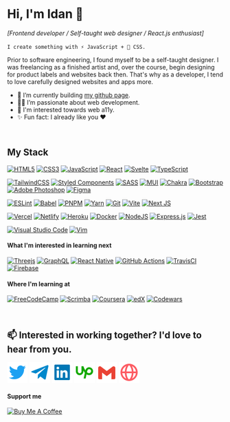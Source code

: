 # Hi, I'm Idan 👋

_[Frontend developer / Self-taught web designer / React.js enthusiast]_

`I create something with ⚡ JavaScript + 🧁 CSS.`

Prior to software engineering, I found myself to be a self-taught designer. I was freelancing as a finished artist and, over the course, begin designing for product labels and websites back then. That's why as a developer, I tend to love carefully designed websites and apps more.

- 🚀 I’m currently building [my github page](http://onpilot.github.io/).
- 👨‍🚀 I’m passionate about web development.
- 🔭 I'm interested towards web a11y.
- ✨ Fun fact: I already like you ❤️

<br/>

## My Stack

[![HTML5](https://img.shields.io/badge/html5-%23E34F26.svg?style=appveyor&style=flat&logo=html5&logoColor=white)](#stack)
[![CSS3](https://img.shields.io/badge/css3-%231572B6.svg?style=appveyor&style=flat&logo=css3&logoColor=white)](#stack)
[![JavaScript](https://img.shields.io/badge/javascript-%23323330.svg?style=appveyor&style=flat&logo=javascript&logoColor=%23F7DF1E)](#stack)
[![React](https://img.shields.io/badge/react-%2320232a.svg?style=appveyor&style=flat&logo=react&logoColor=%2361DAFB)](#stack)
[![Svelte](https://img.shields.io/badge/svelte-%23f1413d.svg?style=appveyor&style=flat&logo=svelte&logoColor=white)](#learn-next)
[![TypeScript](https://img.shields.io/badge/typescript-%23007ACC.svg?style=appveyor&style=flat&logo=typescript&logoColor=white)](#stack)

[![TailwindCSS](https://img.shields.io/badge/tailwindcss-%2338B2AC.svg?style=appveyor&style=flat&logo=tailwind-css&logoColor=white)](#stack)
[![Styled Components](https://img.shields.io/badge/styled--components-DB7093?style=appveyor&style=flat&logo=styled-components&logoColor=white)](#stack)
[![SASS](https://img.shields.io/badge/SASS-hotpink.svg?style=appveyor&style=flat&logo=SASS&logoColor=white)](#stack)
[![MUI](https://img.shields.io/badge/MUI-%230081CB.svg?style=appveyor&style=flat&logo=mui&logoColor=white)](#stack)
[![Chakra](https://img.shields.io/badge/chakra-%234ED1C5.svg?style=appveyor&style=flat&logo=chakraui&logoColor=white)](#stack)
[![Bootstrap](https://img.shields.io/badge/bootstrap-%23563D7C.svg?style=appveyor&style=flat&logo=bootstrap&logoColor=white)](#stack)
[![Adobe Photoshop](https://img.shields.io/badge/adobe%20photoshop-%2331A8FF.svg?style=appveyor&style=flat&logo=adobe%20photoshop&logoColor=white)](#stack)
[![Figma](https://img.shields.io/badge/figma-%23F24E1E.svg?style=appveyor&style=flat&logo=figma&logoColor=white)](#stack)

[![ESLint](https://img.shields.io/badge/ESLint-4B3263?style=appveyor&style=flat&logo=eslint&logoColor=white)](#stack)
[![Babel](https://img.shields.io/badge/Babel-F9DC3e?style=appveyor&style=flat&logo=babel&logoColor=black)](#stack)
[![PNPM](https://img.shields.io/badge/pnpm-%234a4a4a.svg?style=appveyor&style=flat&logo=pnpm&logoColor=f69220)](#stack)
[![Yarn](https://img.shields.io/badge/yarn-%232C8EBB.svg?style=appveyor&style=flat&logo=yarn&logoColor=white)](#stack)
[![Git](https://img.shields.io/badge/git-%23F05033.svg?style=appveyor&style=flat&logo=git&logoColor=white)](#stack)
[![Vite](https://img.shields.io/badge/vite-%23646CFF.svg?style=appveyor&style=flat&logo=vite&logoColor=white)](#stack)
[![Next JS](https://img.shields.io/badge/Next-black?style=appveyor&style=flat&logo=next.js&logoColor=white)](#stack)

[![Vercel](https://img.shields.io/badge/vercel-%23000000.svg?style=appveyor&style=flat&logo=vercel&logoColor=white)](#stack)
[![Netlify](https://img.shields.io/badge/netlify-%23000000.svg?style=appveyor&style=flat&logo=netlify&logoColor=#00C7B7)](#stack)
[![Heroku](https://img.shields.io/badge/heroku-%23430098.svg?style=appveyor&style=flat&logo=heroku&logoColor=white)](#stack)
[![Docker](https://img.shields.io/badge/docker-%230db7ed.svg?style=appveyor&style=flat&logo=docker&logoColor=white)](#stack)
[![NodeJS](https://img.shields.io/badge/node.js-6DA55F?style=appveyor&style=flat&logo=node.js&logoColor=white)](#stack)
[![Express.js](https://img.shields.io/badge/express.js-%23404d59.svg?styleappveyor&style=flat&logo=express&logoColor=%2361DAFB)](#stack)
[![Jest](https://img.shields.io/badge/-jest-%23C21325?style=appveyor&style=flat&logo=jest&logoColor=white)](#stack)

[![Visual Studio Code](https://img.shields.io/badge/Visual%20Studio%20Code-0078d7.svg?style=appveyor&style=flat&logo=visual-studio-code&logoColor=white)](#stack)
[![Vim](https://img.shields.io/badge/VIM-%2311AB00.svg?style=appveyor&style=flat&logo=vim&logoColor=white)](#stack)

#### What I'm interested in learning next

[![Threejs](https://img.shields.io/badge/threejs-black?style=appveyor&style=flat&logo=three.js&logoColor=white)](#learn-next)
[![GraphQL](https://img.shields.io/badge/-GraphQL-E10098?style=appveyor&style=flat&logo=graphql&logoColor=white)](#learn-next)
[![React Native](https://img.shields.io/badge/react_native-%2320232a.svg?style=appveyor&style=flat&logo=react&logoColor=%2361DAFB)](#learn-next)
[![GitHub Actions](https://img.shields.io/badge/github%20actions-%232671E5.svg?style=appveyor&style=flat&logo=githubactions&logoColor=white)](#learn-next)
[![TravisCI](https://img.shields.io/badge/travis%20ci-%232B2F33.svg?style=appveyor&style=flat&logo=travis&logoColor=white)](#learn-next)
[![Firebase](https://img.shields.io/badge/firebase-%23039BE5.svg?style=appveyor&style=flat&logo=firebase)](#learn-next)
<!-- [![Mocha](https://img.shields.io/badge/-mocha-%238D6748?style=appveyor&style=flat&logo=mocha&logoColor=white)](#stack) -->
<!-- [![Prisma](https://img.shields.io/badge/Prisma-3982CE?style=appveyor&style=flat&logo=Prisma&logoColor=white)](#learn-next) -->
<!-- [![Postgres](https://img.shields.io/badge/postgres-%23316192.svg?style=appveyor&style=flat&logo=postgresql&logoColor=white)](#learn-next) -->
<!-- [![Vue.js](https://img.shields.io/badge/vuejs-%2335495e.svg?style=appveyor&style=flat&logo=vuedotjs&logoColor=%234FC08D)](#learn-next) -->
<!-- [![Nuxtjs](https://img.shields.io/badge/Nuxt-002E3B?style=appveyor&style=flat&logo=nuxtdotjs&logoColor=#00DC82)](#learn-next) -->

#### Where I'm learning at

[![FreeCodeCamp](https://img.shields.io/badge/Freecodecamp-%23123.svg?&style=appveyor&style=plastic&logo=freecodecamp&logoColor=green)](https://freecodecamp.org/onpilot)
[![Scrimba](https://img.shields.io/badge/scrimba-2B283A?style=appveyor&style=plastic&logo=scrimba&logoColor=white)](#courses)
[![Coursera](https://img.shields.io/badge/Coursera-%230056D2.svg?style=appveyor&style=plastic&logo=Coursera&logoColor=white)](#courses)
[![edX](https://img.shields.io/badge/edX-%2302262B.svg?style=appveyor&style=plastic&logo=edX&logoColor=white)](#courses)
[![Codewars](https://www.codewars.com/users/onpilot/badges/micro)](https://www.codewars.com/users/onpilot)

<br/>

## 📫 Interested in working together? I'd love to hear from you.

<a href="https://twitter.com/onpilot_"><img src="img/twitter.svg" alt="Twitter" style="height: 48px; width: 48px;"></a>
<a href="https://t.me/onpilot"><img src="img/telegram.svg" alt="Telegram" style="height: 48px; width: 48px;"></a>
<a href="https://www.linkedin.com/in/onpilot"><img src="img/linkedin.svg" alt="LinkedIn" style="height: 48px; width: 48px;"></a>
<a href="https://www.upwork.com/freelancers/~01a47cdc3cbcf692a9"><img src="img/upwork.svg" alt="Upwork" style="height: 48px; width: 48px;"></a>
<a href="mailto:idan.onpilot@gmail.com"><img src="img/gmail.svg" alt="Gmail" style="height: 48px; width: 48px;"></a>
<a href="https://onpilot.github.io"><img src="img/globe.svg" alt="Website" style="height: 48px; width: 48px;"></a>

#### Support me

<a href="https://www.buymeacoffee.com/onpilot"><img src="https://cdn.buymeacoffee.com/buttons/v2/default-yellow.png" alt="Buy Me A Coffee" style="height: 60px !important;width: 217px !important;" ></a>
